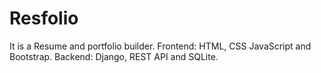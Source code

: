 # Resfolio
It is a Resume and portfolio builder.
Frontend: HTML, CSS JavaScript and Bootstrap.
Backend: Django, REST API and SQLite.
